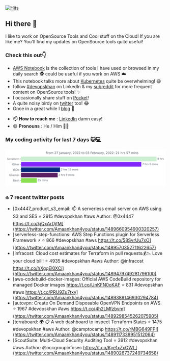 [![Hits](https://hits.seeyoufarm.com/api/count/incr/badge.svg?url=https%3A%2F%2Fgithub.com%2Fakhan4u%2Fhit-counter&count_bg=%2379C83D&title_bg=%23555555&icon=&icon_color=%23E7E7E7&title=visits&edge_flat=false)](https://hits.seeyoufarm.com)

## Hi there 👋

I like to work on OpenSource Tools and Cool stuff on the Cloud! If you are like me? You'll find my updates on OpenSource tools quite useful!

### Check this out👇

* [AWS Notebook](https://histre.com/public/notebooks/dnllyanu/aws/) is the collection of tools I have used or browsed in my daily search 🕵️ could be useful if you work on AWS ☁️
* This notebook talks more about [Kubernetes](https://histre.com/public/notebooks/6uxdvo3y/kubernetes/) quite be overwhelming! 😅
* follow [#devopskhan](https://www.linkedin.com/feed/hashtag/devopskhan/) on LinkedIn & my [subreddit](https://www.reddit.com/r/devopskhan/) for more frequent content on OpenSource tools! ✨
* I occasionally share stuff on [Pocket](https://getpocket.com/@ej6g8d1dp2829A16a9Tf5d4T6bAMp3d8791rejDe86yem3bm4e14ex4fT4dluk29)!
* A quite noisy birdy on [twitter](https://twitter.com/Amaankhan4you) too! 😂
* Once in a great while I [blog](https://linuxparrot.com/) 😬


- 📫 **How to reach me** : [LinkedIn](https://www.linkedin.com/in/amaan-khan-linux-ninja) damn easy!
- 😄 **Pronouns** : He / Him 🤷‍♂️

### My coding activity for last 7 days 🐱💻

<img src="https://github.com/akhan4u/akhan4u/blob/main/images/stat.svg" alt="Amaan's Wakatime Activity!"/>

### 🔝 7 recent twitter posts
<!-- DEVDOJO:START -->
- [0x4447_product_s3_email: 📫 A serverless email server on AWS using S3 and SES
⭐️ 2915
#devopskhan #aws
Author: @0x4447
https://t.co/kjQxArDjfM](https://twitter.com/Amaankhan4you/status/1489660954900320257)
- [serverless-step-functions: AWS Step Functions plugin for Serverless Framework ⚡️
⭐️ 866
#devopskhan #aws
https://t.co/58SvrUu7xO](https://twitter.com/Amaankhan4you/status/1489570352711622657)
- [infracost: Cloud cost estimates for Terraform in pull requests💰📉 Love your cloud bill!
⭐️ 4935
#devopskhan #aws
Author: @infracost
https://t.co/hXgqEl0XCi](https://twitter.com/Amaankhan4you/status/1489479749281796100)
- [aws-codebuild-docker-images: Official AWS CodeBuild repository for managed Docker images https://t.co/UnKFN0oKAF
⭐️ 831
#devopskhan #aws
https://t.co/PRU9Zu7txy](https://twitter.com/Amaankhan4you/status/1489389146930294784)
- [autovpn: Create On Demand Disposable OpenVPN Endpoints on AWS.
⭐️ 1967
#devopskhan #aws
https://t.co/4h2LMfzbvm](https://twitter.com/Amaankhan4you/status/1489298545262075905)
- [terraboard: :earth_africa: :clipboard:  A web dashboard to inspect Terraform States 
⭐️ 1475
#devopskhan #aws
Author: @camptocamp
https://t.co/rMBG649FPI](https://twitter.com/Amaankhan4you/status/1489117338951512064)
- [ScoutSuite: Multi-Cloud Security Auditing Tool
⭐️ 3912
#devopskhan #aws
Author: @nccgroupinfosec
https://t.co/Kye1xZxOWL](https://twitter.com/Amaankhan4you/status/1489026737249734658)
<!-- DEVDOJO:END -->

<!-- ![Amaan's GitHub stats](https://github-readme-stats.vercel.app/api?username=akhan4u&count_private=true&show_icons=true&hide=contribs) -->

